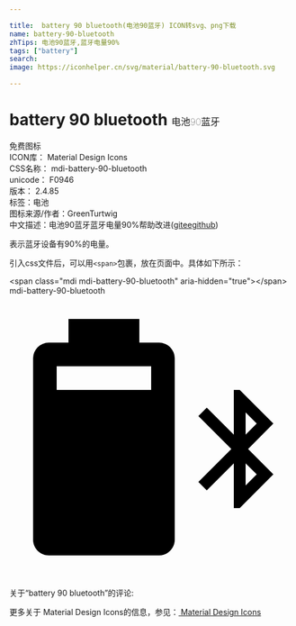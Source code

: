 ```yaml
---

title:  battery 90 bluetooth(电池90蓝牙) ICON转svg、png下载
name: battery-90-bluetooth
zhTips: 电池90蓝牙,蓝牙电量90%
tags: ["battery"]
search: 
image: https://iconhelper.cn/svg/material/battery-90-bluetooth.svg

---
```


# battery 90 bluetooth  <small style="font-size: 60%;font-weight: 100">电池90蓝牙</small>


<div class="detail-page">
<p>
<span><span class="badge-success badge">免费图标</span> </span>
<br/>
<span>
ICON库：
<span class="badge-secondary badge">Material Design Icons</span> 
</span>
<br/>
<span>
CSS名称：
<span class="badge-secondary badge">mdi-battery-90-bluetooth</span> 
</span>
<br/>
<span>
unicode：
<span class="badge-secondary badge">F0946</span> 
<copy-btn content='F0946' btn-title=""></copy-btn>
<copy-btn :content='String.fromCodePoint(parseInt("F0946", 16))' btn-title="复制U"></copy-btn>
</span>
<br/>
<span>
版本：
<span class="badge-secondary badge">2.4.85</span> 
</span><br/><span>标签：<span class="badge-light badge"><router-link to="/tags/battery.html">电池</router-link></span></span>
<br/>
<span>图标来源/作者：<span class="badge-light badge">GreenTurtwig</span></span> 
<br/>
<span class="zh-detail">中文描述：<span class="badge-primary badge">电池90蓝牙</span><span class="badge-primary badge">蓝牙电量90%</span><span class="help-link"><span>帮助改进</span>(<a href="https://gitee.com/liuwave/icon-helper/edit/master/json/material/battery-90-bluetooth.json" target="_blank" rel="noopener noreferrer">gitee</a><a href="https://github.com/liuwave/icon-helper/edit/master/json/material/battery-90-bluetooth.json" target="_blank" rel="noopener noreferrer">github</a></span>)</span><br/>
</p>
</div><div class="description description alert alert-light">表示蓝牙设备有90%的电量。</div>
<div class="alert alert-dark">
  <i class="mdi mdi-battery-90-bluetooth mdi-48px"></i>
  <i class="mdi mdi-battery-90-bluetooth mdi-36px"></i>
  <i class="mdi mdi-battery-90-bluetooth mdi-24px"></i>
  <i class="mdi mdi-battery-90-bluetooth mdi-18px"></i>
</div>
<div>
  <p>引入css文件后，可以用<code>&lt;span&gt;</code>包裹，放在页面中。具体如下所示：    
  </p>
  <div class="alert alert-primary" style="font-size: 14px">
    &lt;span class="mdi mdi-battery-90-bluetooth" aria-hidden="true"&gt;&lt;/span&gt;
    <copy-btn content='<span class="mdi mdi-battery-90-bluetooth" aria-hidden="true"></span>'></copy-btn>
  </div>
  <div class="alert alert-secondary">
    <i class="mdi mdi-battery-90-bluetooth"
    style="font-size: 24px"
    aria-hidden="true"></i> mdi-battery-90-bluetooth
    <copy-btn content="mdi-battery-90-bluetooth" btn-title="复制图标名称"></copy-btn>
  </div>
</div>
<div id="svg" class="svg-wrap">
<svg xmlns="http://www.w3.org/2000/svg" viewBox="0 0 24 24"><path d="M5,2V4H3.33A1.33,1.33 0 0,0 2,5.33V20.67C2,21.4 2.6,22 3.33,22H12.67C13.4,22 14,21.4 14,20.67V5.33A1.33,1.33 0 0,0 12.67,4H11V2H5M4,6H12V8H4V6M19,8V11.79L16.71,9.5L16,10.21L18.79,13L16,15.79L16.71,16.5L19,14.21V18H19.5L22.35,15.14L20.21,13L22.35,10.85L19.5,8H19M20,9.91L20.94,10.85L20,11.79V9.91M20,14.21L20.94,15.14L20,16.08V14.21Z" /></svg>
</div>
<detail full-name='mdi-battery-90-bluetooth'></detail>
<div>
<p>关于“battery 90 bluetooth”的评论:</p>
</div>
<Vssue title="关于“battery 90 bluetooth”的评论" ></Vssue>    
<div><p>更多关于 Material Design Icons的信息，参见：<a target="_blank" href="https://iconhelper.cn/material.html"> Material Design Icons</a>
</p></div>
